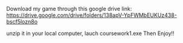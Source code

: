 Download my game through this google drive link:
https://drive.google.com/drive/folders/138apV-YpFWMbEUKUz438-bscf5lozn8o

unzip it in your local computer, lauch coursework1.exe
Then
Enjoy!!
